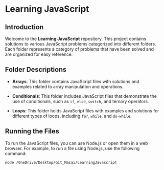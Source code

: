 # Learning JavaScript

## Introduction

Welcome to the **Learning JavaScript** repository. This project contains solutions to various JavaScript problems categorized into different folders. Each folder represents a category of problems that have been solved and are organized for easy reference.

## Folder Descriptions

- **Arrays**: This folder contains JavaScript files with solutions and examples related to array manipulation and operations.

- **Conditionals**: This folder includes JavaScript files that demonstrate the use of conditionals, such as `if`, `else`, `switch`, and ternary operators.

- **Loops**: This folder holds JavaScript files with examples and solutions for different types of loops, including `for`, `while`, and `do-while`.

## Running the Files

To run the JavaScript files, you can use Node.js or open them in a web browser. For example, to run a file using Node.js, use the following command:

```bash
node /OneDrive/Desktop/Git_Masai/LearningJavascript
